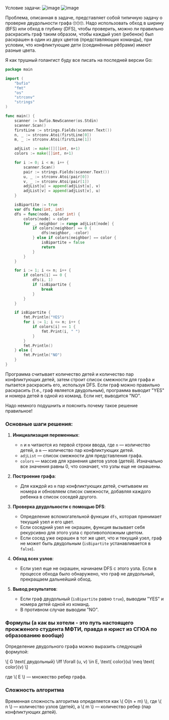 Условие задачи:
![image](https://github.com/Artem-Olifirenko/Programming-Contest-1-1-PT/assets/97922268/567a2bc2-dada-4bc0-9561-63cc03303057)
![image](https://github.com/Artem-Olifirenko/Programming-Contest-1-1-PT/assets/97922268/c7381fff-a824-4a13-9eff-e7106a969913)


Проблема, описанная в задаче, представляет собой типичную задачу о проверке двудольности графа 🙄🙄🙄. Надо использовать обход в ширину (BFS) или обход в глубину (DFS), чтобы проверить, можно ли правильно раскрасить граф таким образом, чтобы каждый узел (ребенок) был раскрашен в один из двух цветов (представляющих команды), при условии, что конфликтующие дети (соединённые рёбрами) имеют разные цвета.

Я как трушный голангист буду все писать на последней версии Go:

```go
package main

import (
	"bufio"
	"fmt"
	"os"
	"strconv"
	"strings"
)

func main() {
	scanner := bufio.NewScanner(os.Stdin)
	scanner.Scan()
	firstLine := strings.Fields(scanner.Text())
	n, _ := strconv.Atoi(firstLine[0])
	m, _ := strconv.Atoi(firstLine[1])

	adjList := make([][]int, n+1)
	colors := make([]int, n+1)

	for i := 0; i < m; i++ {
		scanner.Scan()
		pair := strings.Fields(scanner.Text())
		u, _ := strconv.Atoi(pair[0])
		v, _ := strconv.Atoi(pair[1])
		adjList[u] = append(adjList[u], v)
		adjList[v] = append(adjList[v], u)
	}

	isBipartite := true
	var dfs func(int, int)
	dfs = func(node, color int) {
		colors[node] = color
		for _, neighbor := range adjList[node] {
			if colors[neighbor] == 0 {
				dfs(neighbor, -color)
			} else if colors[neighbor] == color {
				isBipartite = false
				return
			}
		}
	}

	for i := 1; i <= n; i++ {
		if colors[i] == 0 {
			dfs(i, 1)
			if !isBipartite {
				break
			}
		}
	}

	if isBipartite {
		fmt.Println("YES")
		for i := 1; i <= n; i++ {
			if colors[i] == 1 {
				fmt.Print(i, " ")
			}
		}
		fmt.Println()
	} else {
		fmt.Println("NO")
	}
}
```

Программа считывает количество детей и количество пар конфликтующих детей, затем строит список смежности для графа и пытается раскрасить его, используя DFS. Если граф можно правильно раскрасить (т.е., граф является двудольным), программа выводит "YES" и номера детей в одной из команд. Если нет, выводится "NO".

Надо немного подушнить и пояснить почему такое решение правильное!

### Основные шаги решения:

1. **Инициализация переменных**:
   - `n` и `m` читаются из первой строки ввода, где `n` — количество детей, а `m` — количество пар конфликтующих детей.
   - `adjList` — список смежности для представления графа.
   - `colors` — массив для хранения цветов узлов (детей). Изначально все значения равны 0, что означает, что узлы еще не окрашены.

2. **Построение графа**:
   - Для каждой из `m` пар конфликтующих детей, считываем их номера и обновляем список смежности, добавляя каждого ребенка в список соседей другого.

3. **Проверка двудольности с помощью DFS**:
   - Определение вспомогательной функции `dfs`, которая принимает текущий узел и его цвет.
   - Если соседний узел не окрашен, функция вызывает себя рекурсивно для этого узла с противоположным цветом.
   - Если сосед уже окрашен в тот же цвет, что и текущий узел, граф не может быть двудольным (`isBipartite` устанавливается в `false`).

4. **Обход всех узлов**:
   - Если узел еще не окрашен, начинаем DFS с этого узла. Если в процессе обхода было обнаружено, что граф не двудольный, прекращаем дальнейший обход.

5. **Вывод результатов**:
   - Если граф двудольный (`isBipartite` равно `true`), выводим "YES" и номера детей одной из команд.
   - В противном случае выводим "NO".

### Формулы (а как вы хотели - это путь настоящего прожженого студента МФТИ, правда я юрист из СГЮА по образованию вообще)

Определение двудольного графа можно выразить следующей формулой:

\\[ G \text{ двудольный} \iff \forall (u, v) \in E, \text{ color}(u) \neq \text{ color}(v) \\]

где \\( E \\) — множество ребер графа.

### Сложность алгоритма

Временная сложность алгоритма определяется как \\( O(n + m) \\), где \\( n \\) — количество узлов (детей), а \\( m \\) — количество ребер (пар конфликтующих детей).
